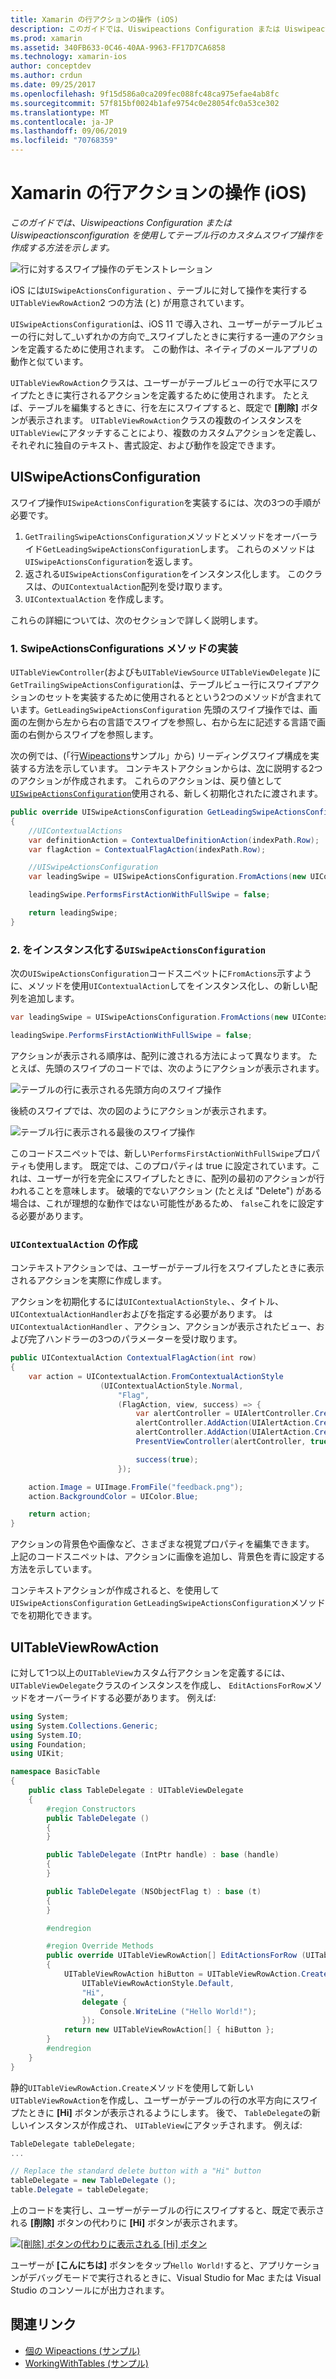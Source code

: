 ```yaml
---
title: Xamarin の行アクションの操作 (iOS)
description: このガイドでは、Uiswipeactions Configuration または Uiswipeactionsconfiguration を使用してテーブル行のカスタムスワイプ操作を作成する方法を示します。
ms.prod: xamarin
ms.assetid: 340FB633-0C46-40AA-9963-FF17D7CA6858
ms.technology: xamarin-ios
author: conceptdev
ms.author: crdun
ms.date: 09/25/2017
ms.openlocfilehash: 9f15d586a0ca209fec088fc48ca975efae4ab8fc
ms.sourcegitcommit: 57f815bf0024b1afe9754c0e28054fc0a53ce302
ms.translationtype: MT
ms.contentlocale: ja-JP
ms.lasthandoff: 09/06/2019
ms.locfileid: "70768359"
---
```

# <a name="working-with-row-actions-in-xamarinios"></a>Xamarin の行アクションの操作 (iOS)

_このガイドでは、Uiswipeactions Configuration または Uiswipeactionsconfiguration を使用してテーブル行のカスタムスワイプ操作を作成する方法を示します。_

![行に対するスワイプ操作のデモンストレーション](row-action-images/action02.png)

iOS には`UISwipeActionsConfiguration` 、テーブルに対して操作を実行する`UITableViewRowAction`2 つの方法 (と) が用意されています。

`UISwipeActionsConfiguration`は、iOS 11 で導入され、ユーザーがテーブルビューの行に対して_いずれかの方向で_スワイプしたときに実行する一連のアクションを定義するために使用されます。 この動作は、ネイティブのメールアプリの動作と似ています。

`UITableViewRowAction`クラスは、ユーザーがテーブルビューの行で水平にスワイプたときに実行されるアクションを定義するために使用されます。
たとえば、テーブルを編集するときに、行を左にスワイプすると、既定で **[削除]** ボタンが表示されます。 `UITableViewRowAction`クラスの複数のインスタンスを`UITableView`にアタッチすることにより、複数のカスタムアクションを定義し、それぞれに独自のテキスト、書式設定、および動作を設定できます。

## <a name="uiswipeactionsconfiguration"></a>UISwipeActionsConfiguration

スワイプ操作`UISwipeActionsConfiguration`を実装するには、次の3つの手順が必要です。

1. `GetTrailingSwipeActionsConfiguration`メソッドとメソッドをオーバーライド`GetLeadingSwipeActionsConfiguration`します。 これらのメソッドは`UISwipeActionsConfiguration`を返します。
2. 返される`UISwipeActionsConfiguration`をインスタンス化します。 このクラスは、の`UIContextualAction`配列を受け取ります。
3. `UIContextualAction` を作成します。

これらの詳細については、次のセクションで詳しく説明します。

### <a name="1-implementing-the-swipeactionsconfigurations-methods"></a>1. SwipeActionsConfigurations メソッドの実装

`UITableViewController`(およびも`UITableViewSource` `UITableViewDelegate` )に`GetTrailingSwipeActionsConfiguration`は、テーブルビュー行にスワイプアクションのセットを実装するために使用されるとという2つのメソッドが含まれています。`GetLeadingSwipeActionsConfiguration` 先頭のスワイプ操作では、画面の左側から左から右の言語でスワイプを参照し、右から左に記述する言語で画面の右側からスワイプを参照します。

次の例では、(「行[Wipeactions](https://docs.microsoft.com/samples/xamarin/ios-samples/tableswipeactions)サンプル」から) リーディングスワイプ構成を実装する方法を示しています。 コンテキストアクションからは、[次](#create-uicontextualaction)に説明する2つのアクションが作成されます。 これらのアクションは、戻り値として[`UISwipeActionsConfiguration`](#create-uiswipeactionsconfigurations)使用される、新しく初期化されたに渡されます。

```csharp
public override UISwipeActionsConfiguration GetLeadingSwipeActionsConfiguration(UITableView tableView, NSIndexPath indexPath)
{
    //UIContextualActions
    var definitionAction = ContextualDefinitionAction(indexPath.Row);
    var flagAction = ContextualFlagAction(indexPath.Row);

    //UISwipeActionsConfiguration
    var leadingSwipe = UISwipeActionsConfiguration.FromActions(new UIContextualAction[] { flagAction, definitionAction });

    leadingSwipe.PerformsFirstActionWithFullSwipe = false;

    return leadingSwipe;
}
```

<a name="create-uiswipeactionsconfigurations" />

### <a name="2-instantiate-a-uiswipeactionsconfiguration"></a>2. をインスタンス化する`UISwipeActionsConfiguration`

次の`UISwipeActionsConfiguration`コードスニペットに`FromActions`示すように、メソッドを使用`UIContextualAction`してをインスタンス化し、の新しい配列を追加します。

```csharp
var leadingSwipe = UISwipeActionsConfiguration.FromActions(new UIContextualAction[] { flagAction, definitionAction })

leadingSwipe.PerformsFirstActionWithFullSwipe = false;
```

アクションが表示される順序は、配列に渡される方法によって異なります。 たとえば、先頭のスワイプのコードでは、次のようにアクションが表示されます。

![テーブルの行に表示される先頭方向のスワイプ操作](row-action-images/action03.png)

後続のスワイプでは、次の図のようにアクションが表示されます。

![テーブル行に表示される最後のスワイプ操作](row-action-images/action04.png)

このコードスニペットでは、新しい`PerformsFirstActionWithFullSwipe`プロパティも使用します。 既定では、このプロパティは true に設定されています。これは、ユーザーが行を完全にスワイプしたときに、配列の最初のアクションが行われることを意味します。 破壊的でないアクション (たとえば "Delete") がある場合は、これが理想的な動作ではない可能性があるため、 `false`これをに設定する必要があります。

<a name="create-uicontextualaction" />

### <a name="create-a-uicontextualaction"></a>`UIContextualAction` の作成

コンテキストアクションでは、ユーザーがテーブル行をスワイプしたときに表示されるアクションを実際に作成します。

アクションを初期化するには`UIContextualActionStyle`、、タイトル、 `UIContextualActionHandler`およびを指定する必要があります。 は`UIContextualActionHandler` 、アクション、アクションが表示されたビュー、および完了ハンドラーの3つのパラメーターを受け取ります。

```csharp
public UIContextualAction ContextualFlagAction(int row)
{
    var action = UIContextualAction.FromContextualActionStyle
                    (UIContextualActionStyle.Normal,
                        "Flag",
                        (FlagAction, view, success) => {
                            var alertController = UIAlertController.Create($"Report {words[row]}?", "", UIAlertControllerStyle.Alert);
                            alertController.AddAction(UIAlertAction.Create("Cancel", UIAlertActionStyle.Cancel, null));
                            alertController.AddAction(UIAlertAction.Create("Yes", UIAlertActionStyle.Destructive, null));
                            PresentViewController(alertController, true, null);

                            success(true);
                        });

    action.Image = UIImage.FromFile("feedback.png");
    action.BackgroundColor = UIColor.Blue;

    return action;
}
```

アクションの背景色や画像など、さまざまな視覚プロパティを編集できます。 上記のコードスニペットは、アクションに画像を追加し、背景色を青に設定する方法を示しています。

コンテキストアクションが作成されると、を使用して`UISwipeActionsConfiguration` `GetLeadingSwipeActionsConfiguration`メソッドでを初期化できます。

## <a name="uitableviewrowaction"></a>UITableViewRowAction

に対して1つ以上の`UITableView`カスタム行アクションを定義するには、 `UITableViewDelegate`クラスのインスタンスを作成し、 `EditActionsForRow`メソッドをオーバーライドする必要があります。 例えば:

```csharp
using System;
using System.Collections.Generic;
using System.IO;
using Foundation;
using UIKit;

namespace BasicTable
{
    public class TableDelegate : UITableViewDelegate
    {
        #region Constructors
        public TableDelegate ()
        {
        }

        public TableDelegate (IntPtr handle) : base (handle)
        {
        }

        public TableDelegate (NSObjectFlag t) : base (t)
        {
        }

        #endregion

        #region Override Methods
        public override UITableViewRowAction[] EditActionsForRow (UITableView tableView, NSIndexPath indexPath)
        {
            UITableViewRowAction hiButton = UITableViewRowAction.Create (
                UITableViewRowActionStyle.Default,
                "Hi",
                delegate {
                    Console.WriteLine ("Hello World!");
                });
            return new UITableViewRowAction[] { hiButton };
        }
        #endregion
    }
}
```

静的`UITableViewRowAction.Create`メソッドを使用して新しい`UITableViewRowAction`を作成し、ユーザーがテーブルの行の水平方向にスワイプたときに **[Hi]** ボタンが表示されるようにします。 後で、 `TableDelegate`の新しいインスタンスが作成され、 `UITableView`にアタッチされます。 例えば:

```csharp
TableDelegate tableDelegate;
...

// Replace the standard delete button with a "Hi" button
tableDelegate = new TableDelegate ();
table.Delegate = tableDelegate;

```

上のコードを実行し、ユーザーがテーブルの行にスワイプすると、既定で表示される **[削除]** ボタンの代わりに **[Hi]** ボタンが表示されます。

[![](row-action-images/action01.png "[削除] ボタンの代わりに表示される [Hi] ボタン")](row-action-images/action01.png#lightbox)

ユーザーが **[こんにちは]** ボタンをタップ`Hello World!`すると、アプリケーションがデバッグモードで実行されるときに、Visual Studio for Mac または Visual Studio のコンソールにが出力されます。

## <a name="related-links"></a>関連リンク

- [個の Wipeactions (サンプル)](https://docs.microsoft.com/samples/xamarin/ios-samples/tableswipeactions)
- [WorkingWithTables (サンプル)](https://docs.microsoft.com/samples/xamarin/ios-samples/workingwithtables)
